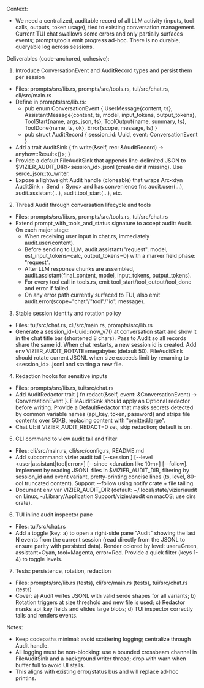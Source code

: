 Context:
- We need a centralized, auditable record of all LLM activity (inputs, tool calls, outputs, token usage), tied to existing conversation management. Current TUI chat swallows some errors and only partially surfaces events; prompts/tools emit progress ad-hoc. There is no durable, queryable log across sessions.

Deliverables (code-anchored, cohesive):

1) Introduce ConversationEvent and AuditRecord types and persist them per session
- Files: prompts/src/lib.rs, prompts/src/tools.rs, tui/src/chat.rs, cli/src/main.rs
- Define in prompts/src/lib.rs:
  - pub enum ConversationEvent { UserMessage{content, ts}, AssistantMessage{content, ts, model, input_tokens, output_tokens}, ToolStart{name, args_json, ts}, ToolOutput{name, summary, ts}, ToolDone{name, ts, ok}, Error{scope, message, ts} }
  - pub struct AuditRecord { session_id: Uuid, event: ConversationEvent }
- Add a trait AuditSink { fn write(&self, rec: &AuditRecord) -> anyhow::Result<()>; }
- Provide a default FileAuditSink that appends line-delimited JSON to $VIZIER_AUDIT_DIR/<session_id>.jsonl (create dir if missing). Use serde_json::to_writer.
- Expose a lightweight Audit handle (cloneable) that wraps Arc<dyn AuditSink + Send + Sync> and has convenience fns audit.user(...), audit.assistant(...), audit.tool_start(...), etc.

2) Thread Audit through conversation lifecycle and tools
- Files: prompts/src/lib.rs, prompts/src/tools.rs, tui/src/chat.rs
- Extend prompt_with_tools_and_status signature to accept audit: Audit. On each major stage:
  - When receiving user input in chat.rs, immediately audit.user(content).
  - Before sending to LLM, audit.assistant("request", model, est_input_tokens=calc, output_tokens=0) with a marker field phase: "request".
  - After LLM response chunks are assembled, audit.assistant(final_content, model, input_tokens, output_tokens).
  - For every tool call in tools.rs, emit tool_start/tool_output/tool_done and error if failed.
  - On any error path currently surfaced to TUI, also emit audit.error(scope="chat"/"tool"/"io", message).

3) Stable session identity and rotation policy
- Files: tui/src/chat.rs, cli/src/main.rs, prompts/src/lib.rs
- Generate a session_id=Uuid::now_v7() at conversation start and show it in the chat title bar (shortened 8 chars). Pass to Audit so all records share the same id. When chat restarts, a new session id is created. Add env VIZIER_AUDIT_ROTATE=megabytes (default 50). FileAuditSink should rotate current JSONL when size exceeds limit by renaming to <session_id>.<n>.jsonl and starting a new file.

4) Redaction hooks for sensitive inputs
- Files: prompts/src/lib.rs, tui/src/chat.rs
- Add AuditRedactor trait { fn redact(&self, event: &ConversationEvent) -> ConversationEvent }. FileAuditSink should apply an Optional redactor before writing. Provide a DefaultRedactor that masks secrets detected by common variable names (api_key, token, password) and strips file contents over 50KB, replacing content with "<omitted:large>".
- Chat UI: if VIZIER_AUDIT_REDACT=0 set, skip redaction; default is on.

5) CLI command to view audit tail and filter
- Files: cli/src/main.rs, cli/src/config.rs, README.md
- Add subcommand: vizier audit tail [--session <id-prefix>] [--level <user|assistant|tool|error>] [--since <duration like 10m>] [--follow]. Implement by reading JSONL files in $VIZIER_AUDIT_DIR, filtering by session_id and event variant, pretty-printing concise lines (ts, level, 80-col truncated content). Support --follow using notify crate + file tailing.
- Document env var VIZIER_AUDIT_DIR (default: ~/.local/state/vizier/audit on Linux, ~/Library/Application Support/vizier/audit on macOS; use dirs crate).

6) TUI inline audit inspector pane
- Files: tui/src/chat.rs
- Add a toggle (key: a) to open a right-side pane "Audit" showing the last N events from the current session (read directly from the JSONL to ensure parity with persisted data). Render colored by level: user=Green, assistant=Cyan, tool=Magenta, error=Red. Provide a quick filter (keys 1-4) to toggle levels.

7) Tests: persistence, rotation, redaction
- Files: prompts/src/lib.rs (tests), cli/src/main.rs (tests), tui/src/chat.rs (tests)
- Cover: a) Audit writes JSONL with valid serde shapes for all variants; b) Rotation triggers at size threshold and new file is used; c) Redactor masks api_key fields and elides large blobs; d) TUI inspector correctly tails and renders events.

Notes:
- Keep codepaths minimal: avoid scattering logging; centralize through Audit handle.
- All logging must be non-blocking: use a bounded crossbeam channel in FileAuditSink and a background writer thread; drop with warn when buffer full to avoid UI stalls.
- This aligns with existing error/status bus and will replace ad-hoc printlns.